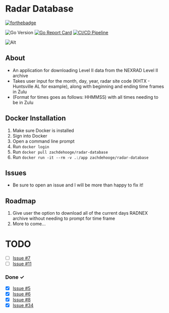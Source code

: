# Radar Database

[![forthebadge](https://forthebadge.com/images/badges/made-with-go.svg)](https://forthebadge.com)

![Go Version](https://img.shields.io/badge/GO-1.23.0-red)
[![Go Report Card](https://goreportcard.com/badge/github.com/zachdehooge/radar_database)](https://goreportcard.com/report/github.com/zachdehooge/radar_database)
[![CI/CD Pipeline](https://github.com/Zachdehooge/Radar-Database/actions/workflows/CICD-Pipeline.yml/badge.svg)](https://github.com/Zachdehooge/Radar-Database/actions/workflows/CICD-Pipeline.yml)
<!--[![GO Snyk Check Master](https://github.com/Zachdehooge/Radar_Database/actions/workflows/snyk.yml/badge.svg?branch=main)](https://github.com/Zachdehooge/Radar_Database/actions/workflows/snyk.yml)-->
![Alt](https://repobeats.axiom.co/api/embed/593c1f4cb3a0b113e91f1675f5330631fe2926ea.svg "Repobeats analytics image")

## About
* An application for downloading Level II data from the NEXRAD Level II archive
* Takes user input for the month, day, year, radar site code (KHTX - Huntsville AL for example), along with beginning and ending time frames in Zulu
* (Format for times goes as follows: HHMMSS) with all times needing to be in Zulu

<!--## Installation

1. Download Github repo
2. Run `.exe` file
3. If smartscreen comes up, click more info -> run anyway // this warning is entirely harmless and only shows because the app is not signed-->

## Docker Installation
1. Make sure Docker is installed
2. Sign into Docker
3. Open a command line prompt
4. Run `docker login`
5. Run `docker pull zachdehooge/radar-database`
6. Run `docker run -it --rm -v .:/app zachdehooge/radar-database`

## Issues
* Be sure to open an issue and I will be more than happy to fix it!

## Roadmap
1. Give user the option to download all of the current days RADNEX archive without needing to prompt for time frame
2. More to come...

# TODO
- [ ] <a href="https://github.com/Zachdehooge/Radar-Database/issues/7">Issue #7</a>
- [ ] <a href="https://github.com/Zachdehooge/Radar-Database/issues/11">Issue #11</a>

### Done ✓
- [x] <a href="https://github.com/Zachdehooge/Radar-Database/issues/5">Issue #5</a>
- [x] <a href="https://github.com/Zachdehooge/Radar-Database/issues/6">Issue #6</a>
- [x] <a href="https://github.com/Zachdehooge/Radar-Database/issues/8">Issue #8</a>
- [x] <a href="https://github.com/Zachdehooge/Radar-Database/issues/34">Issue #34</a>

<!-- Enter [x] when done with a TODO-->
